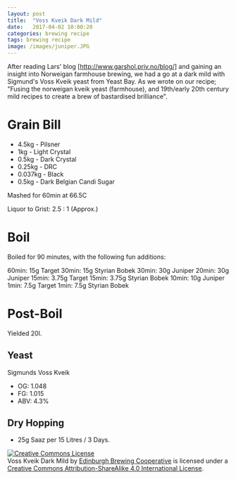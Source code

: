 ```yaml
---
layout: post
title:  "Voss Kveik Dark Mild"
date:   2017-04-02 10:00:20
categories: brewing recipe
tags: brewing recipe
image: /images/juniper.JPG
---
```


After reading Lars' blog [http://www.garshol.priv.no/blog/] and gaining an insight into Norweigan farmhouse brewing, we had a go at a dark mild with Sigmund's Voss Kveik yeast from Yeast Bay. As we wrote on our recipe; "Fusing the norweigan kveik yeast (farmhouse), and 19th/early 20th century mild recipes to create a brew of bastardised brilliance".

Grain Bill
==========

- 4.5kg - Pilsner
- 1kg - Light Crystal
- 0.5kg - Dark Crystal
- 0.25kg - DRC
- 0.037kg - Black
- 0.5kg - Dark Belgian Candi Sugar

Mashed for 60min at 66.5C

Liquor to Grist: 2.5 : 1 (Approx.)

Boil
====

Boiled for 90 minutes, with the following fun additions:

60min: 15g Target
30min: 15g Styrian Bobek
30min: 30g Juniper
20min: 30g Juniper
15min: 3.75g Target
15min: 3.75g Styrian Bobek
10min: 10g Juniper
1min: 7.5g Target
1min: 7.5g Styrian Bobek

Post-Boil
=========

Yielded 20l.

Yeast
-----

Sigmunds Voss Kveik

- OG: 1.048
- FG: 1.015
- ABV: 4.3%

Dry Hopping
-----------

- 25g Saaz per 15 Litres / 3 Days.

<a rel="license" href="http://creativecommons.org/licenses/by-sa/4.0/"><img alt="Creative Commons License" style="border-width:0" src="https://i.creativecommons.org/l/by-sa/4.0/88x31.png" /></a><br /><span xmlns:dct="http://purl.org/dc/terms/" href="http://purl.org/dc/dcmitype/Text" property="dct:title" rel="dct:type">Voss Kveik Dark Mild</span> by <a xmlns:cc="http://creativecommons.org/ns#" href="https://edinburgh-brewing-cooperative.github.io" property="cc:attributionName" rel="cc:attributionURL">Edinburgh Brewing Cooperative</a> is licensed under a <a rel="license" href="http://creativecommons.org/licenses/by-sa/4.0/">Creative Commons Attribution-ShareAlike 4.0 International License</a>.
